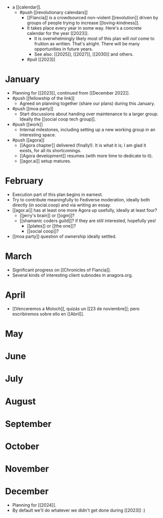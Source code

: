 - a [[calendar]].
  - #push [[revolutionary calendars]]
    - [[Flancia]] is a crowdsourced non-violent [[revolution]] driven by groups of people trying to increase [[loving-kindness]].
    - It takes place every year in some way. Here's a concrete calendar for the year [[2023]].
      - It is overwhelmingly likely most of this plan will *not* come to fruition as written. That's alright. There will be many opportunities in future years.
      - See also: [[2025]], [[2027]], [[2030]] and others.
	- #pull [[2023]]

# January
- Planning for [[2023]], continued from [[December 2022]].
- #push [[fellowship of the link]]
	- Agreed on planning together (share our plans) during this January.
- #push [[moa party]]
	- Start discussions about handing over maintenance to a larger group. Ideally the [[social coop tech group]].
- #push [[work]]
	- Internal milestones, including setting up a new working group in an interesting space.
- #push [[agora]]
	- [[Agora chapter]] delivered (finally!). It is what it is; I am glad it exists, for all its shortcomings.
	- [[Agora development]] resumes (with more time to dedicate to it).
	- [[agor.ai]] setup matures.

# February
- Execution part of this plan begins in earnest.
- Try to contribute meaningfully to Fediverse moderation, ideally both directly (in social.coop) and via writing an essay.
- [[agor.ai]] has at least one more Agora up usefully, ideally at least four?
	- [[jerry's brain]] or [[ogm]]?
  - [[shamanic coders guild]]? if they are still interested, hopefully yes!
	- [[plates]] or [[the one]]?
	- [[social coop]]?
- [[moa party]] question of ownership ideally settled.

# March
- Significant progress on [[Chronicles of Flancia]].
- Several kinds of interesting client subnodes in anagora.org.

# April
- [[Venceremos a Moloch]], quizás un [[23 de noviembre]]; pero escribiremos sobre ello en [[Abril]].

# May

# June

# July

# August

# September

# October

# November

# December

- Planning for [[2024]].
- By default we'll do whatever we didn't get done during [[2023]] :)
